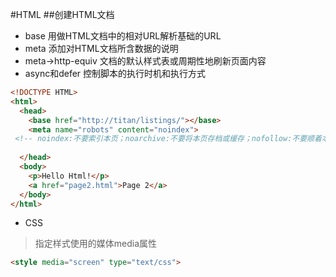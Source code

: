 #HTML
##创建HTML文档

- base 用做HTML文档中的相对URL解析基础的URL
- meta 添加对HTML文档所含数据的说明
- meta->http-equiv 文档的默认样式表或周期性地刷新页面内容
- async和defer 控制脚本的执行时机和执行方式
```html
<!DOCTYPE HTML>
<html>
  <head>
    <base href="http://titan/listings/"></base>
    <meta name="robots" content="noindex">
 <!-- noindex:不要索引本页；noarchive:不要将本页存档或缓存；nofollow:不要顺着本页中的链接继续搜索下去 -->
 
  </head>
  <body>
    <p>Hello Html!</p>
    <a href="page2.html">Page 2</a>
  </body>
</html>
```
- CSS
>指定样式使用的媒体media属性
```html
<style media="screen" type="text/css">
```
